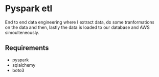 # Pyspark etl
End to end data engineering where I extract data, do some tranformations on  the data and then, lastly the data
is loaded to our database and AWS simoulteneously.

## Requirements
* pyspark
* sqlalchemy
* boto3
